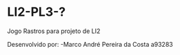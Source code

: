 # LI2-PL3-?
Jogo Rastros para projeto de LI2

Desenvolvido por:
  -Marco André Pereira da Costa a93283
